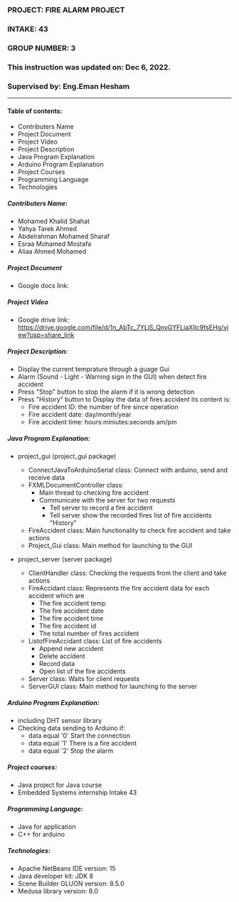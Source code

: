 ### PROJECT: FIRE ALARM PROJECT 
### INTAKE: 43
### GROUP NUMBER: 3
### This instruction was updated on: Dec 6, 2022.
### Supervised by: Eng.Eman Hesham
************************
#### Table of contents:
   * Contributers Name
   * Project Document
   * Project Video
   * Project Description
   * Java Program Explanation
   * Arduino Program Explanation
   * Project Courses
   * Programming Language
   * Technologies
        
##### Contributers Name:
   * Mohamed Khalid Shahat
   * Yahya Tarek Ahmed
   * Abdelrahman Mohamed Sharaf
   * Esraa Mohamed Mostafa
   * Aliaa Ahmed Mohamed

##### Project Document
   * Google docs link:

##### Project Video
   * Google drive link: https://drive.google.com/file/d/1n_AbTc_7YLjS_QnvGYFLiaXlIc9fsEHg/view?usp=share_link

##### Project Description: 
   * Display the current temprature through a guage Gui
   * Alarm (Sound - Light - Warning sign in the GUI) when detect fire accident 
   * Press "Stop" button to stop the alarm if it is wrong detection
   * Press "History" button to Display the data of fires accident its content is:
       * Fire accident ID: the number of fire since operation
       * Fire accident date: day/month/year
       * Fire accident time: hours:miniutes:seconds  am/pm

##### Java Program Explanation:

   * project_gui (project_gui package)
       * ConnectJavaToArduinoSerial class: Connect with arduino, send and receive data
       * FXMLDocumentController class:   
           * Main thread to checking fire accident
           * Communicate with the server for two requests
              * Tell server to record a fire accident
              * Tell server show the recorded fires list of fire accidents "History" 
       * FireAccident class: Main functionality to check fire accident and take actions
       * Project_Gui class: Main method for launching to the GUI
     
   * project_server (server package)
       * ClientHandler class: Checking the requests from the client and take actions 
       * FireAccidant class:  Represents the fire accident data for each accident which are
           * The fire accident temp 
           * The fire accident date  
           * The fire accident time  
           * The fire accident id
           * The total number of fires accident
       * ListofFireAccidant class:  List of fire accidents 
           * Append new accident
           * Delete accident
           * Record data
           * Open list of the fire accidents
       * Server class: Waits for client requests
       * ServerGUI class: Main method for launching to the server
  
  ##### Arduino Program Explanation:
   * including DHT sensor library
   * Checking data sending to Arduino if:
       * data equal '0' Start the connection
       * data equal '1' There is a fire accident
       * data equal '2' Stop the alarm

##### Project courses:
   * Java project for Java course
   * Embedded Systems internship Intake 43
 
##### Programming Language: 
   * Java for application
   * C++ for arduino

##### Technologies:
   * Apache NetBeans IDE version: 15
   * Java developer kit: JDK 8
   * Scene Builder GLUON version: 8.5.0
   * Medusa library version: 8.0
